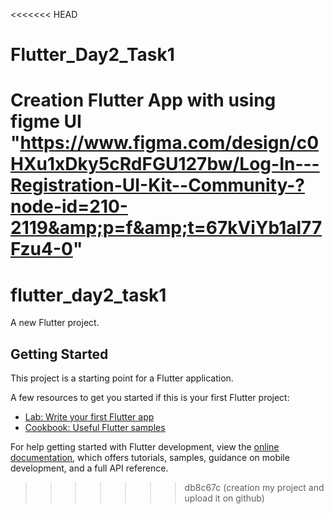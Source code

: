 <<<<<<< HEAD
# Flutter_Day2_Task1
Creation Flutter App with using figme UI "https://www.figma.com/design/c0HXu1xDky5cRdFGU127bw/Log-In---Registration-UI-Kit--Community-?node-id=210-2119&amp;p=f&amp;t=67kViYb1al77Fzu4-0"
=======
# flutter_day2_task1

A new Flutter project.

## Getting Started

This project is a starting point for a Flutter application.

A few resources to get you started if this is your first Flutter project:

- [Lab: Write your first Flutter app](https://docs.flutter.dev/get-started/codelab)
- [Cookbook: Useful Flutter samples](https://docs.flutter.dev/cookbook)

For help getting started with Flutter development, view the
[online documentation](https://docs.flutter.dev/), which offers tutorials,
samples, guidance on mobile development, and a full API reference.
>>>>>>> db8c67c (creation my project and upload it on github)